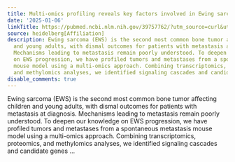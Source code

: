 ```yaml
---
title: Multi-omics profiling reveals key factors involved in Ewing sarcoma metastasis
date: '2025-01-06'
linkTitle: https://pubmed.ncbi.nlm.nih.gov/39757762/?utm_source=curl&utm_medium=rss&utm_campaign=pubmed-2&utm_content=1FakS-2QOkCT8HsMOQP1bCRQ4YzyumYOmxmF0moLsQ3dFB1E9V&fc=20220326224207&ff=20250106171058&v=2.18.0.post9+e462414
source: heidelberg[Affiliation]
description: Ewing sarcoma (EWS) is the second most common bone tumor affecting children
  and young adults, with dismal outcomes for patients with metastasis at diagnosis.
  Mechanisms leading to metastasis remain poorly understood. To deepen our knowledge
  on EWS progression, we have profiled tumors and metastases from a spontaneous metastasis
  mouse model using a multi-omics approach. Combining transcriptomics, proteomics,
  and methylomics analyses, we identified signaling cascades and candidate genes ...
disable_comments: true
---
```

Ewing sarcoma (EWS) is the second most common bone tumor affecting children and young adults, with dismal outcomes for patients with metastasis at diagnosis. Mechanisms leading to metastasis remain poorly understood. To deepen our knowledge on EWS progression, we have profiled tumors and metastases from a spontaneous metastasis mouse model using a multi-omics approach. Combining transcriptomics, proteomics, and methylomics analyses, we identified signaling cascades and candidate genes ...